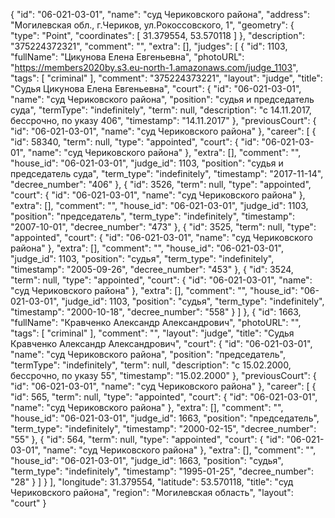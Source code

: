 {
    "id": "06-021-03-01",
    "name": "суд Чериковского района",
    "address": "Могилевская обл., г.Чериков, ул.Рокоссовского, 1",
    "geometry": {
        "type": "Point",
        "coordinates": [
            31.379554,
            53.570118
        ]
    },
    "description": "375224372321",
    "comment": "",
    "extra": [],
    "judges": [
        {
            "id": 1103,
            "fullName": "Цикунова Елена Евгеньевна",
            "photoURL": "https://members2020by.s3.eu-north-1.amazonaws.com/judge_1103",
            "tags": [
                "criminal"
            ],
            "comment": "375224373221",
            "layout": "judge",
            "title": "Судья Цикунова Елена Евгеньевна",
            "court": {
                "id": "06-021-03-01",
                "name": "суд Чериковского района",
                "position": "судья и председатель суда",
                "termType": "indefinitely",
                "term": null,
                "description": "c 14.11.2017, бессрочно, по указу 406",
                "timestamp": "14.11.2017"
            },
            "previousCourt": {
                "id": "06-021-03-01",
                "name": "суд Чериковского района"
            },
            "career": [
                {
                    "id": 58340,
                    "term": null,
                    "type": "appointed",
                    "court": {
                        "id": "06-021-03-01",
                        "name": "суд Чериковского района"
                    },
                    "extra": [],
                    "comment": "",
                    "house_id": "06-021-03-01",
                    "judge_id": 1103,
                    "position": "судья и председатель суда",
                    "term_type": "indefinitely",
                    "timestamp": "2017-11-14",
                    "decree_number": "406"
                },
                {
                    "id": 3526,
                    "term": null,
                    "type": "appointed",
                    "court": {
                        "id": "06-021-03-01",
                        "name": "суд Чериковского района"
                    },
                    "extra": [],
                    "comment": "",
                    "house_id": "06-021-03-01",
                    "judge_id": 1103,
                    "position": "председатель",
                    "term_type": "indefinitely",
                    "timestamp": "2007-10-01",
                    "decree_number": "473"
                },
                {
                    "id": 3525,
                    "term": null,
                    "type": "appointed",
                    "court": {
                        "id": "06-021-03-01",
                        "name": "суд Чериковского района"
                    },
                    "extra": [],
                    "comment": "",
                    "house_id": "06-021-03-01",
                    "judge_id": 1103,
                    "position": "судья",
                    "term_type": "indefinitely",
                    "timestamp": "2005-09-26",
                    "decree_number": "453"
                },
                {
                    "id": 3524,
                    "term": null,
                    "type": "appointed",
                    "court": {
                        "id": "06-021-03-01",
                        "name": "суд Чериковского района"
                    },
                    "extra": [],
                    "comment": "",
                    "house_id": "06-021-03-01",
                    "judge_id": 1103,
                    "position": "судья",
                    "term_type": "indefinitely",
                    "timestamp": "2000-10-18",
                    "decree_number": "558"
                }
            ]
        },
        {
            "id": 1663,
            "fullName": "Кравченко Александр Александрович",
            "photoURL": "",
            "tags": [
                "criminal"
            ],
            "comment": "",
            "layout": "judge",
            "title": "Судья Кравченко Александр Александрович",
            "court": {
                "id": "06-021-03-01",
                "name": "суд Чериковского района",
                "position": "председатель",
                "termType": "indefinitely",
                "term": null,
                "description": "c 15.02.2000, бессрочно, по указу 55",
                "timestamp": "15.02.2000"
            },
            "previousCourt": {
                "id": "06-021-03-01",
                "name": "суд Чериковского района"
            },
            "career": [
                {
                    "id": 565,
                    "term": null,
                    "type": "appointed",
                    "court": {
                        "id": "06-021-03-01",
                        "name": "суд Чериковского района"
                    },
                    "extra": [],
                    "comment": "",
                    "house_id": "06-021-03-01",
                    "judge_id": 1663,
                    "position": "председатель",
                    "term_type": "indefinitely",
                    "timestamp": "2000-02-15",
                    "decree_number": "55"
                },
                {
                    "id": 564,
                    "term": null,
                    "type": "appointed",
                    "court": {
                        "id": "06-021-03-01",
                        "name": "суд Чериковского района"
                    },
                    "extra": [],
                    "comment": "",
                    "house_id": "06-021-03-01",
                    "judge_id": 1663,
                    "position": "судья",
                    "term_type": "indefinitely",
                    "timestamp": "1995-01-25",
                    "decree_number": "28"
                }
            ]
        }
    ],
    "longitude": 31.379554,
    "latitude": 53.570118,
    "title": "суд Чериковского района",
    "region": "Могилевская область",
    "layout": "court"
}